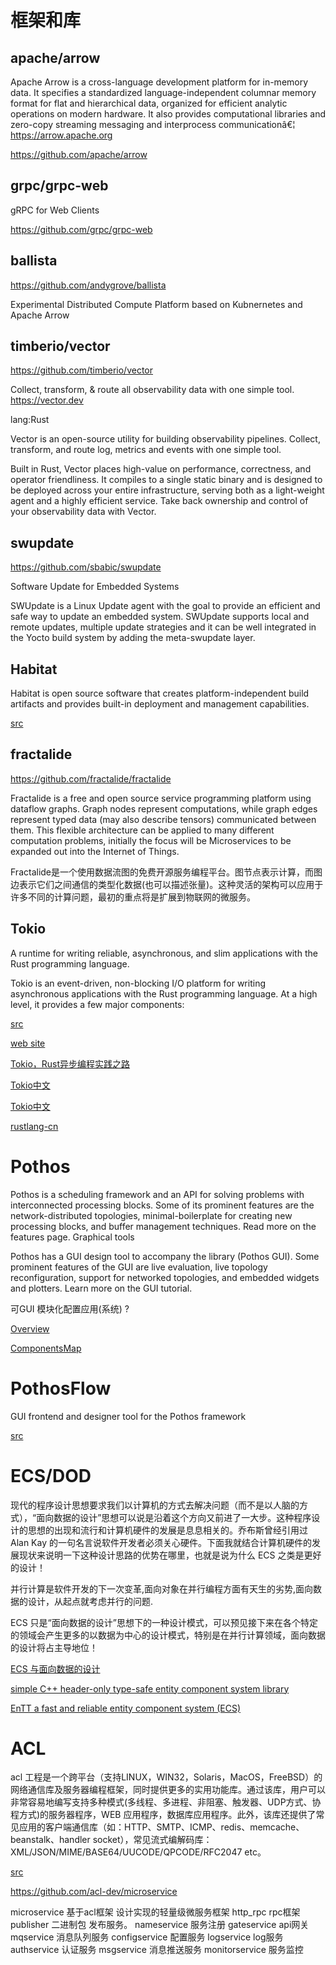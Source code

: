 # 框架和库

##  apache/arrow

Apache Arrow is a cross-language development platform for in-memory data. It specifies a standardized language-independent columnar memory format for flat and hierarchical data, organized for efficient analytic operations on modern hardware. It also provides computational libraries and zero-copy streaming messaging and interprocess communicationâ€¦ https://arrow.apache.org

https://github.com/apache/arrow



## grpc/grpc-web

gRPC for Web Clients

https://github.com/grpc/grpc-web


## ballista
https://github.com/andygrove/ballista

Experimental Distributed Compute Platform based on Kubnernetes and Apache Arrow


## timberio/vector

https://github.com/timberio/vector

Collect, transform, & route all observability data with one simple tool. https://vector.dev

lang:Rust

Vector is an open-source utility for building observability pipelines. Collect, transform, and route log, metrics and events with one simple tool.

Built in Rust, Vector places high-value on performance, correctness, and operator friendliness. It compiles to a single static binary and is designed to be deployed across your entire infrastructure, serving both as a light-weight agent and a highly efficient service. Take back ownership and control of your observability data with Vector.


## swupdate

https://github.com/sbabic/swupdate

Software Update for Embedded Systems

SWUpdate is a Linux Update agent with the goal to provide an efficient and safe way to update an embedded system. SWUpdate supports local and remote updates, multiple update strategies and it can be well integrated in the Yocto build system by adding the meta-swupdate layer.


## Habitat

Habitat is open source software that creates platform-independent build artifacts and provides built-in deployment and management capabilities.


[src](https://github.com/habitat-sh/habitat)


## fractalide

https://github.com/fractalide/fractalide

Fractalide is a free and open source service programming platform using dataflow graphs. Graph nodes represent computations, while graph edges represent typed data (may also describe tensors) communicated between them. This flexible architecture can be applied to many different computation problems, initially the focus will be Microservices to be expanded out into the Internet of Things.

Fractalide是一个使用数据流图的免费开源服务编程平台。图节点表示计算，而图边表示它们之间通信的类型化数据(也可以描述张量)。这种灵活的架构可以应用于许多不同的计算问题，最初的重点将是扩展到物联网的微服务。


## Tokio

A runtime for writing reliable, asynchronous, and slim applications with the Rust programming language.

Tokio is an event-driven, non-blocking I/O platform for writing asynchronous applications with the Rust programming language. At a high level, it provides a few major components:

[src](https://github.com/tokio-rs/tokio)

[web site](https://tokio.rs/)

[Tokio，Rust异步编程实践之路](https://www.cnblogs.com/hymenz/p/9334297.html)

[Tokio中文](https://tokio-zh.github.io/)

[Tokio中文](https://github.com/tokio-zh/tokio-zh)

[rustlang-cn](https://rustlang-cn.org/crates/tokio/)


# Pothos

Pothos is a scheduling framework and an API for solving problems with interconnected processing blocks. Some of its prominent features are the network-distributed topologies, minimal-boilerplate for creating new processing blocks, and buffer management techniques. Read more on the features page.
Graphical tools

Pothos has a GUI design tool to accompany the library (Pothos GUI). Some prominent features of the GUI are live evaluation, live topology reconfiguration, support for networked topologies, and embedded widgets and plotters. Learn more on the GUI tutorial.

可GUI 模块化配置应用(系统) ?

[Overview](https://github.com/pothosware/PothosCore/wiki/Overview)

[ComponentsMap](https://github.com/pothosware/PothosCore/wiki/ComponentsMap)

# PothosFlow

GUI frontend and designer tool for the Pothos framework

[src](https://github.com/pothosware/PothosFlow)

# ECS/DOD

现代的程序设计思想要求我们以计算机的方式去解决问题（而不是以人脑的方式），“面向数据的设计”思想可以说是沿着这个方向又前进了一大步。这种程序设计的思想的出现和流行和计算机硬件的发展是息息相关的。乔布斯曾经引用过 Alan Kay 的一句名言说软件开发者必须关心硬件。下面我就结合计算机硬件的发展现状来说明一下这种设计思路的优势在哪里，也就是说为什么 ECS 之类是更好的设计！

并行计算是软件开发的下一次变革,面向对象在并行编程方面有天生的劣势,面向数据的设计，从起点就考虑并行的问题.

ECS 只是“面向数据的设计”思想下的一种设计模式，可以预见接下来在各个特定的领域会产生更多的以数据为中心的设计模式，特别是在并行计算领域，面向数据的设计将占主导地位！

[ECS 与面向数据的设计](https://blog.csdn.net/Neil3D/article/details/84670943)

[simple C++ header-only type-safe entity component system library](https://github.com/redxdev/ECS)

[EnTT a fast and reliable entity component system (ECS)](https://github.com/skypjack/entt)


# ACL

acl 工程是一个跨平台（支持LINUX，WIN32，Solaris，MacOS，FreeBSD）的网络通信库及服务器编程框架，同时提供更多的实用功能库。通过该库，用户可以非常容易地编写支持多种模式(多线程、多进程、非阻塞、触发器、UDP方式、协程方式)的服务器程序，WEB 应用程序，数据库应用程序。此外，该库还提供了常见应用的客户端通信库（如：HTTP、SMTP、ICMP、redis、memcache、beanstalk、handler socket），常见流式编解码库：XML/JSON/MIME/BASE64/UUCODE/QPCODE/RFC2047 etc。

[src](https://github.com/acl-dev/acl)

https://github.com/acl-dev/microservice

microservice
基于acl框架 设计实现的轻量级微服务框架
http_rpc rpc框架
publisher 二进制包 发布服务。
nameservice 服务注册
gateservice api网关
mqservice 消息队列服务
configservice 配置服务
logservice log服务
authservice 认证服务
msgservice 消息推送服务
monitorservice 服务监控
